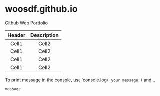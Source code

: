 # woosdf.github.io
Github Web Portfolio

<!-- Heading -->
|Header|Description|
|:--:|:--:|
|Cell1|Cell2|
|Cell1|Cell2|
|Cell1|Cell2|
|Cell1|Cell2|

<!-- Code -->
To print message in the console,
use 'console.log`('your message')` and...

<!-- 여기다가 변수명 -->
```py 
message
```
